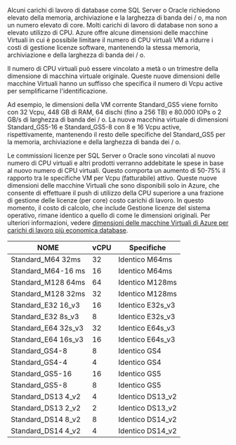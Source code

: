 

Alcuni carichi di lavoro di database come SQL Server o Oracle richiedono elevato della memoria, archiviazione e la larghezza di banda dei / o, ma non un numero elevato di core. Molti carichi di lavoro di database non sono a elevato utilizzo di CPU. Azure offre alcune dimensioni delle macchine Virtuali in cui è possibile limitare il numero di CPU virtuali VM a ridurre i costi di gestione licenze software, mantenendo la stessa memoria, archiviazione e della larghezza di banda dei / o.

Il numero di CPU virtuali può essere vincolato a metà o un trimestre della dimensione di macchina virtuale originale. Queste nuove dimensioni delle macchine Virtuali hanno un suffisso che specifica il numero di Vcpu active per semplificarne l'identificazione.

Ad esempio, le dimensioni della VM corrente Standard_GS5 viene fornito con 32 Vcpu, 448 GB di RAM, 64 dischi (fino a 256 TB) e 80.000 IOPs o 2 GB/s di larghezza di banda dei / o. La nuova macchina virtuale di dimensioni Standard_GS5-16 e Standard_GS5-8 con 8 e 16 Vcpu active, rispettivamente, mantenendo il resto delle specifiche del Standard_GS5 per la memoria, archiviazione e della larghezza di banda dei / o.

Le commissioni licenze per SQL Server o Oracle sono vincolati al nuovo numero di CPU virtuali e altri prodotti verranno addebitate le spese in base al nuovo numero di CPU virtuali. Questo comporta un aumento di 50-75% il rapporto tra le specifiche VM per Vcpu (fatturabile) attivo. Queste nuove dimensioni delle macchine Virtuali che sono disponibili solo in Azure, che consente di effettuare il push di utilizzo della CPU superiore a una frazione di gestione delle licenze (per core) costo carichi di lavoro. In questo momento, il costo di calcolo, che include Gestione licenze del sistema operativo, rimane identico a quello di come le dimensioni originali. Per ulteriori informazioni, vedere [dimensioni delle macchine Virtuali di Azure per carichi di lavoro più economica database](https://azure.microsoft.com/blog/announcing-new-azure-vm-sizes-for-more-cost-effective-database-workloads/).


| NOME                | vCPU | Specifiche           |
|---------------------|------|-----------------|
| Standard_M64 32ms   | 32   | Identico M64ms   |
| Standard_M64-16 ms   | 16   | Identico M64ms   |
| Standard_M128 64ms  | 64   | Identico M128ms  |
| Standard_M128 32ms  | 32   | Identico M128ms  |
| Standard_E32 16_v3  | 16   | Identico E32s_v3 |
| Standard_E32 8s_v3  | 8    | Identico E32s_v3 |
| Standard_E64 32s_v3 | 32   | Identico E64s_v3 |
| Standard_E64 16s_v3 | 16   | Identico E64s_v3 |
| Standard_GS4-8      | 8    | Identico GS4     |
| Standard_GS4-4      | 4    | Identico GS4     |
| Standard_GS5-16     | 16   | Identico GS5     |
| Standard_GS5-8      | 8    | Identico GS5     |
| Standard_DS13 4_v2  | 4    | Identico DS13_v2 |
| Standard_DS13 2_v2  | 2    | Identico DS13_v2 |
| Standard_DS14 8_v2  | 8    | Identico DS14_v2 |
| Standard_DS14 4_v2  | 4    | Identico DS14_v2 |